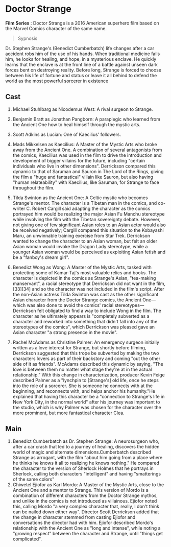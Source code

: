 # Doctor Strange
**Film Series**
: Doctor Strange is a 2016 American superhero film based on the Marvel Comics character of the same name. 

> Sypnosis

Dr. Stephen Strange's (Benedict Cumberbatch) life changes after a car accident robs him of the use of his hands. When traditional medicine fails him, he looks for healing, and hope, in a mysterious enclave. He quickly learns that the enclave is at the front line of a battle against unseen dark forces bent on destroying reality. Before long, Strange is forced to choose between his life of fortune and status or leave it all behind to defend the world as the most powerful sorcerer in existence

## Cast
1. Michael Stuhlbarg as Nicodemus West: A rival surgeon to Strange.

2. Benjamin Bratt as Jonathan Pangborn: A paraplegic who learned from the Ancient One how to heal himself through the mystic arts.

3. Scott Adkins as Lucian: One of Kaecilius' followers.

4. Mads Mikkelsen as Kaecilius: A Master of the Mystic Arts who broke away from the Ancient One. A combination of several antagonists from the comics, Kaecilius was used in the film to drive the introduction and development of bigger villains for the future, including "certain individuals who live in other dimensions". Derrickson compared this dynamic to that of Saruman and Sauron in The Lord of the Rings, giving the film a "huge and fantastical" villain like Sauron, but also having "human relateability" with Kaecilius, like Saruman, for Strange to face throughout the film.
5. Tilda Swinton as the Ancient One: A Celtic mystic who becomes Strange's mentor. The character is a Tibetan man in the comics, and co-writer C. Robert Cargill said adapting the character as the comics portrayed him would be realizing the major Asian Fu Manchu stereotype while involving the film with the Tibetan sovereignty debate. However, not giving one of few significant Asian roles to an Asian actor would also be received negatively; Cargill compared this situation to the Kobayashi Maru, an unwinnable training exercise from Star Trek. Derrickson wanted to change the character to an Asian woman, but felt an older Asian woman would invoke the Dragon Lady stereotype, while a younger Asian woman would be perceived as exploiting Asian fetish and be a "fanboy's dream girl".

6. Benedict Wong as Wong: A Master of the Mystic Arts, tasked with protecting some of Kamar-Taj's most valuable relics and books. The character is depicted in the comics as Strange's Asian, "tea-making manservant", a racial stereotype that Derrickson did not want in the film,[33][34] and so the character was not included in the film's script. After the non-Asian actress Tilda Swinton was cast as the other significant Asian character from the Doctor Strange comics, the Ancient One—which was also done to avoid the comics' racial stereotypes—Derrickson felt obligated to find a way to include Wong in the film. The character as he ultimately appears is "completely subverted as a character and reworked into something that didn't fall into any of the stereotypes of the comics", which Derrickson was pleased gave an Asian character "a strong presence in the movie".

7. Rachel McAdams as Christine Palmer: An emergency surgeon initially written as a love interest for Strange, but shortly before filming, Derrickson suggested that this trope be subverted by making the two characters lovers as part of their backstory and coming "out the other side of it as friends". McAdams described this dynamic by saying, "The love is between them no matter what stage they're at in the actual relationship." With this change in characterization, producer Kevin Feige described Palmer as a "lynchpin to [Strange's] old life, once he steps into the role of a sorcerer. She is someone he connects with at the beginning, and reconnects with, and helps anchor his humanity."He explained that having this character be a "connection to Strange's life in New York City, in the normal world" after his journey was important to the studio, which is why Palmer was chosen for the character over the more prominent, but more fantastical character Clea.

## Main
1. Benedict Cumberbatch as Dr. Stephen Strange: A neurosurgeon who, after a car crash that led to a journey of healing, discovers the hidden world of magic and alternate dimensions.Cumberbatch described Strange as arrogant, with the film "about him going from a place where he thinks he knows it all to realizing he knows nothing." He compared the character to the version of Sherlock Holmes that he portrays in Sherlock, calling both characters "intelligent" and having "smatterings of the same colors"
2. Chiwetel Ejiofor as Karl Mordo: A Master of the Mystic Arts, close to the Ancient One and a mentor to Strange. This version of Mordo is a combination of different characters from the Doctor Strange mythos, and unlike in the comics is not introduced as villainous. Ejiofor noted this, calling Mordo "a very complex character that, really, I don't think can be nailed down either way". Director Scott Derrickson added that the change in character stemmed from casting Ejiofor and conversations the director had with him. Ejiofor described Mordo's relationship with the Ancient One as "long and intense", while noting a "growing respect" between the character and Strange, until "things get complicated".
